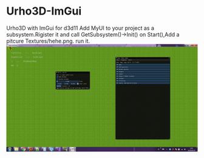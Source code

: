 # Urho3D-ImGui
Urho3D with ImGui for d3d11
Add MyUI to your project as a subsystem.Rigister it and call GetSubsystem<MyUI>()->Init() on Start(),Add a pitcure Textures/hehe.png.
run it.
<img src=b42cc4cb92e2c721f8c371576a0cb04b83c8303b.png>
